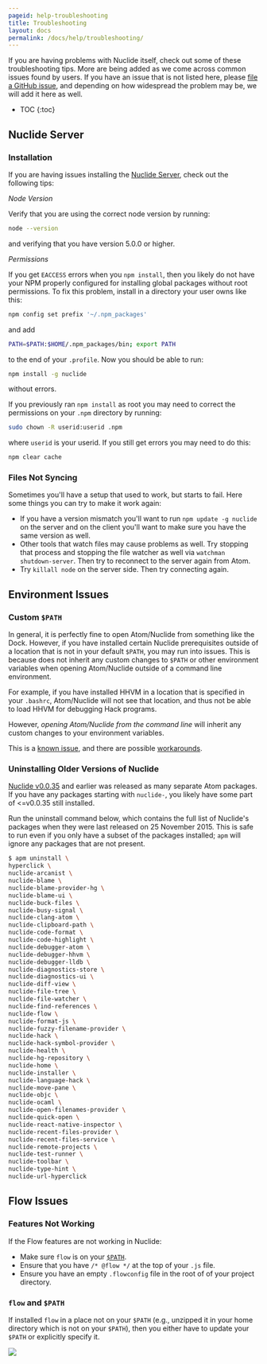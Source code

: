 ```yaml
---
pageid: help-troubleshooting
title: Troubleshooting
layout: docs
permalink: /docs/help/troubleshooting/
---
```


If you are having problems with Nuclide itself, check out some of these troubleshooting tips. More
are being added as we come across common issues found by users. If you have an issue that is not
listed here, please [file a GitHub issue](https://github.com/facebook/nuclide/issues), and
depending on how widespread the problem may be, we will add it here as well.

* TOC
{:toc}

## Nuclide Server

### Installation

If you are having issues installing the [Nuclide Server](/docs/features/remote#nuclide-server),
check out the following tips:

*Node Version*

Verify that you are using the correct node version by running:

```bash
node --version
```

and verifying that you have version 5.0.0 or higher.

*Permissions*

If you get `EACCESS` errors when you `npm install`, then you likely do not have your NPM properly
configured for installing global packages without root permissions. To fix this problem, install in
a directory your user owns like this:

```bash
npm config set prefix '~/.npm_packages'
```

and add

```bash
PATH=$PATH:$HOME/.npm_packages/bin; export PATH
```

to the end of your `.profile`.  Now you should be able to run:

```bash
npm install -g nuclide
```

without errors.

If you previously ran `npm install` as root you may need to correct the permissions on your `.npm`
directory by running:

```bash
sudo chown -R userid:userid .npm
```

where `userid` is your userid.  If you still get errors you may need to do this:

```bash
npm clear cache
```

### Files Not Syncing

Sometimes you'll have a setup that used to work, but starts to fail. Here some things you can try to make it work again:
- If you have a version mismatch you'll want to run `npm update -g nuclide` on the server and on the client you'll want to make sure you have the same version as well.
- Other tools that watch files may cause problems as well. Try stopping that process and stopping the file watcher as well via `watchman shutdown-server`. Then try to reconnect to the server again from Atom.
- Try `killall node` on the server side. Then try connecting again.

## Environment Issues

### Custom `$PATH`

In general, it is perfectly fine to open Atom/Nuclide from something like the Dock. However, if
you have installed certain Nuclide prerequisites outside of a location that is not in your default
`$PATH`, you may run into issues. This is because does not inherit any custom changes to `$PATH` or
other environment variables when opening Atom/Nuclide outside of a command line environment.

For example, if you have installed HHVM in a location that is specified in your `.bashrc`,
Atom/Nuclide will not see that location, and thus not be able to load HHVM for debugging Hack
programs.

However, *opening Atom/Nuclide from the command line* will inherit any custom changes to your
environment variables.

This is a [known issue](https://github.com/AtomLinter/Linter/issues/150), and there are possible
[workarounds](http://serverfault.com/a/277034).

### Uninstalling Older Versions of Nuclide

[Nuclide v0.0.35](https://github.com/facebook/nuclide/releases/tag/v0.0.35) and earlier was released
as many separate Atom packages. If you have any packages starting with `nuclide-`, you likely have
some part of <=v0.0.35 still installed.

Run the uninstall command below, which contains the full list of Nuclide's packages when they were
last released on 25 November 2015. This is safe to run even if you only have a subset of the
packages installed; `apm` will ignore any packages that are not present.

```bash
$ apm uninstall \
hyperclick \
nuclide-arcanist \
nuclide-blame \
nuclide-blame-provider-hg \
nuclide-blame-ui \
nuclide-buck-files \
nuclide-busy-signal \
nuclide-clang-atom \
nuclide-clipboard-path \
nuclide-code-format \
nuclide-code-highlight \
nuclide-debugger-atom \
nuclide-debugger-hhvm \
nuclide-debugger-lldb \
nuclide-diagnostics-store \
nuclide-diagnostics-ui \
nuclide-diff-view \
nuclide-file-tree \
nuclide-file-watcher \
nuclide-find-references \
nuclide-flow \
nuclide-format-js \
nuclide-fuzzy-filename-provider \
nuclide-hack \
nuclide-hack-symbol-provider \
nuclide-health \
nuclide-hg-repository \
nuclide-home \
nuclide-installer \
nuclide-language-hack \
nuclide-move-pane \
nuclide-objc \
nuclide-ocaml \
nuclide-open-filenames-provider \
nuclide-quick-open \
nuclide-react-native-inspector \
nuclide-recent-files-provider \
nuclide-recent-files-service \
nuclide-remote-projects \
nuclide-test-runner \
nuclide-toolbar \
nuclide-type-hint \
nuclide-url-hyperclick
```
## Flow Issues

### Features Not Working

If the Flow features are not working in Nuclide:

- Make sure `flow` is on your [`$PATH`](#flow-issues__flow-and-path).
- Ensure that you have `/* @flow */` at the top of your `.js` file.
- Ensure you have an empty `.flowconfig` file in the root of of your project directory.

### `flow` and `$PATH`

If installed `flow` in a place not on your `$PATH` (e.g., unzipped it in your home directory which
is not on your `$PATH`), then you either have to update your `$PATH` or explicitly specify it.

![](/static/images/help/troubleshooting-settings-nuclide-flow-executable.png)  
